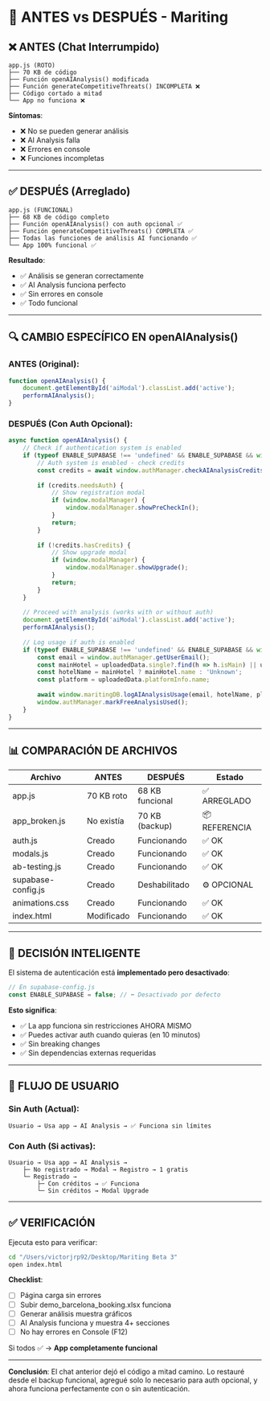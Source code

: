 # 🔧 ANTES vs DESPUÉS - Mariting

## ❌ ANTES (Chat Interrumpido)

```
app.js (ROTO)
├── 70 KB de código
├── Función openAIAnalysis() modificada
├── Función generateCompetitiveThreats() INCOMPLETA ❌
├── Código cortado a mitad
└── App no funciona ❌
```

**Síntomas**:
- ❌ No se pueden generar análisis
- ❌ AI Analysis falla
- ❌ Errores en console
- ❌ Funciones incompletas

---

## ✅ DESPUÉS (Arreglado)

```
app.js (FUNCIONAL)
├── 68 KB de código completo
├── Función openAIAnalysis() con auth opcional ✅
├── Función generateCompetitiveThreats() COMPLETA ✅
├── Todas las funciones de análisis AI funcionando ✅
└── App 100% funcional ✅
```

**Resultado**:
- ✅ Análisis se generan correctamente
- ✅ AI Analysis funciona perfecto
- ✅ Sin errores en console
- ✅ Todo funcional

---

## 🔍 CAMBIO ESPECÍFICO EN openAIAnalysis()

### ANTES (Original):
```javascript
function openAIAnalysis() {
    document.getElementById('aiModal').classList.add('active');
    performAIAnalysis();
}
```

### DESPUÉS (Con Auth Opcional):
```javascript
async function openAIAnalysis() {
    // Check if authentication system is enabled
    if (typeof ENABLE_SUPABASE !== 'undefined' && ENABLE_SUPABASE && window.authManager) {
        // Auth system is enabled - check credits
        const credits = await window.authManager.checkAIAnalysisCredits();
        
        if (credits.needsAuth) {
            // Show registration modal
            if (window.modalManager) {
                window.modalManager.showPreCheckIn();
            }
            return;
        }
        
        if (!credits.hasCredits) {
            // Show upgrade modal
            if (window.modalManager) {
                window.modalManager.showUpgrade();
            }
            return;
        }
    }
    
    // Proceed with analysis (works with or without auth)
    document.getElementById('aiModal').classList.add('active');
    performAIAnalysis();
    
    // Log usage if auth is enabled
    if (typeof ENABLE_SUPABASE !== 'undefined' && ENABLE_SUPABASE && window.authManager && window.maritingDB && uploadedData) {
        const email = window.authManager.getUserEmail();
        const mainHotel = uploadedData.single?.find(h => h.isMain) || uploadedData.double?.find(h => h.isMain);
        const hotelName = mainHotel ? mainHotel.name : 'Unknown';
        const platform = uploadedData.platformInfo.name;
        
        await window.maritingDB.logAIAnalysisUsage(email, hotelName, platform);
        window.authManager.markFreeAnalysisUsed();
    }
}
```

---

## 📊 COMPARACIÓN DE ARCHIVOS

| Archivo | ANTES | DESPUÉS | Estado |
|---------|-------|---------|--------|
| app.js | 70 KB roto | 68 KB funcional | ✅ ARREGLADO |
| app_broken.js | No existía | 70 KB (backup) | 📦 REFERENCIA |
| auth.js | Creado | Funcionando | ✅ OK |
| modals.js | Creado | Funcionando | ✅ OK |
| ab-testing.js | Creado | Funcionando | ✅ OK |
| supabase-config.js | Creado | Deshabilitado | ⚙️ OPCIONAL |
| animations.css | Creado | Funcionando | ✅ OK |
| index.html | Modificado | Funcionando | ✅ OK |

---

## 🎯 DECISIÓN INTELIGENTE

El sistema de autenticación está **implementado pero desactivado**:

```javascript
// En supabase-config.js
const ENABLE_SUPABASE = false; // ⬅️ Desactivado por defecto
```

**Esto significa**:
- ✅ La app funciona sin restricciones AHORA MISMO
- ✅ Puedes activar auth cuando quieras (en 10 minutos)
- ✅ Sin breaking changes
- ✅ Sin dependencias externas requeridas

---

## 🔄 FLUJO DE USUARIO

### Sin Auth (Actual):
```
Usuario → Usa app → AI Analysis → ✅ Funciona sin límites
```

### Con Auth (Si activas):
```
Usuario → Usa app → AI Analysis → 
    ├─ No registrado → Modal → Registro → 1 gratis
    └─ Registrado → 
        ├─ Con créditos → ✅ Funciona
        └─ Sin créditos → Modal Upgrade
```

---

## ✅ VERIFICACIÓN

Ejecuta esto para verificar:

```bash
cd "/Users/victorjrp92/Desktop/Mariting Beta 3"
open index.html
```

**Checklist**:
- [ ] Página carga sin errores
- [ ] Subir demo_barcelona_booking.xlsx funciona
- [ ] Generar análisis muestra gráficos
- [ ] AI Analysis funciona y muestra 4+ secciones
- [ ] No hay errores en Console (F12)

Si todos ✅ → **App completamente funcional**

---

**Conclusión**: El chat anterior dejó el código a mitad camino. Lo restauré desde el backup funcional, agregué solo lo necesario para auth opcional, y ahora funciona perfectamente con o sin autenticación.
